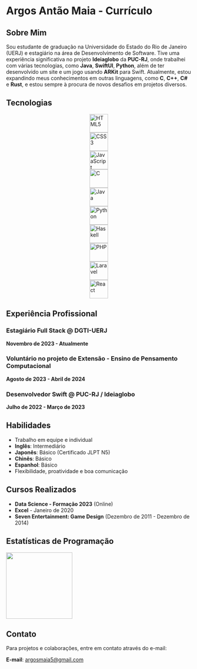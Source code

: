 # Argos Antão Maia - Currículo

## Sobre Mim

Sou estudante de graduação na Universidade do Estado do Rio de Janeiro (UERJ) e estagiário na área de Desenvolvimento de Software. Tive uma experiência significativa no projeto **Ideiaglobo** da **PUC-RJ**, onde trabalhei com várias tecnologias, como **Java**, **SwiftUI**, **Python**, além de ter desenvolvido um site e um jogo usando **ARKit** para Swift. Atualmente, estou expandindo meus conhecimentos em outras linguagens, como **C**, **C++**, **C#** e **Rust**, e estou sempre à procura de novos desafios em projetos diversos.

## Tecnologias

<div style="display: flex; flex-direction: column; align-items: center;">
  <img src="https://cdn.jsdelivr.net/gh/devicons/devicon/icons/html5/html5-original-wordmark.svg" alt="HTML5" width="50" />
  <img src="https://cdn.jsdelivr.net/gh/devicons/devicon/icons/css3/css3-original-wordmark.svg" alt="CSS3" width="50" />
  <img src="https://cdn.jsdelivr.net/gh/devicons/devicon/icons/javascript/javascript-original.svg" alt="JavaScript" width="50" />
  <img src="https://cdn.jsdelivr.net/gh/devicons/devicon/icons/c/c-original.svg" alt="C" width="50" />
  <img src="https://cdn.jsdelivr.net/gh/devicons/devicon/icons/java/java-original-wordmark.svg" alt="Java" width="50" />
  <img src="https://cdn.jsdelivr.net/gh/devicons/devicon/icons/python/python-original.svg" alt="Python" width="50" />
  <img src="https://cdn.jsdelivr.net/gh/devicons/devicon/icons/haskell/haskell-original.svg" alt="Haskell" width="50" />
  <img src="https://cdn.jsdelivr.net/gh/devicons/devicon/icons/php/php-original.svg" alt="PHP" width="50" />
  <img src="https://cdn.jsdelivr.net/gh/devicons/devicon/icons/laravel/laravel-original-wordmark.svg" alt="Laravel" width="50" />
  <img src="https://cdn.jsdelivr.net/gh/devicons/devicon/icons/react/react-original-wordmark.svg" alt="React" width="50" />
</div>


## Experiência Profissional

### Estagiário Full Stack @ DGTI-UERJ
**Novembro de 2023 - Atualmente**

### Voluntário no projeto de Extensão - Ensino de Pensamento Computacional
**Agosto de 2023 - Abril de 2024**

### Desenvolvedor Swift @ PUC-RJ / Ideiaglobo
**Julho de 2022 - Março de 2023**

## Habilidades

- Trabalho em equipe e individual
- **Inglês**: Intermediário
- **Japonês**: Básico (Certificado JLPT N5)
- **Chinês**: Básico
- **Espanhol**: Básico
- Flexibilidade, proatividade e boa comunicação

## Cursos Realizados

- **Data Science - Formação 2023** (Online)
- **Excel** - Janeiro de 2020
- **Seven Entertainment: Game Design** (Dezembro de 2011 - Dezembro de 2014)

## Estatísticas de Programação

<div>
  <a href="https://github.com/argosmaia">
    <img loading="lazy" height="180em" src="https://github-readme-stats.vercel.app/api/top-langs/?username=argosmaia&layout=compact&langs_count=7&theme=dracula"/>
  </a>
</div>


## Contato

Para projetos e colaborações, entre em contato através do e-mail:

**E-mail**: [argosmaia5@gmail.com](mailto:argosmaia5@gmail.com)
